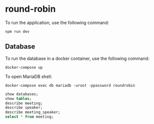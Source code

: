 # round-robin

To run the application, use the following command:

```
npm run dev
```

## Database

To run the database in a docker container, use the following command:

```
docker-compose up
```

To open MariaDB shell:

```
docker-compose exec db mariadb -uroot -ppassword roundrobin
```

```sql
show databases;
show tables;
describe meeting;
describe speaker;
describe meeting_speaker;
select * from meeting;
```
